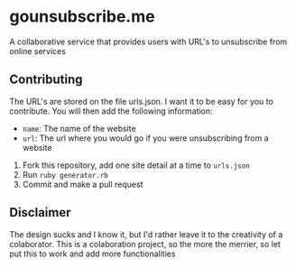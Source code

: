 gounsubscribe.me
================

A collaborative service that provides users with URL's to unsubscribe from online services

## Contributing
The URL's are stored on the file urls.json. I want it to be easy for you to contribute. You will then add the following information:

- `name`: The name of the website
- `url`: The url where you would go if you were unsubscribing from a website

1. Fork this repository, add one site detail at a time to `urls.json`
2. Run `ruby generator.rb`
3. Commit and make a pull request

## Disclaimer
The design sucks and I know it, but I'd rather leave it to the creativity of a colaborator.
This is a colaboration project, so the more the merrier, so let put this to work and add more functionalities
